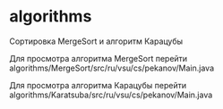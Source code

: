 # algorithms
Сортировка MergeSort и алгоритм Карацубы

Для просмотра алгоритма MergeSort перейти algorithms/MergeSort/src/ru/vsu/cs/pekanov/Main.java 

Для просмотра алгоритма Карацубы перейти algorithms/Karatsuba/src/ru/vsu/cs/pekanov/Main.java 
